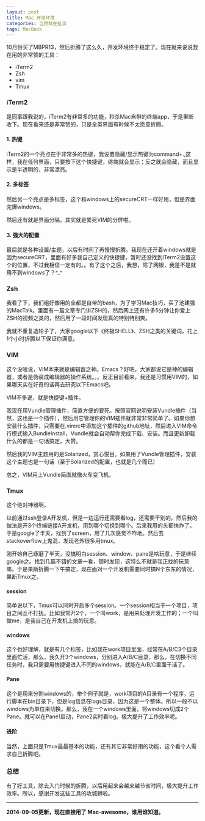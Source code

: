 ```yaml
---
layout: post
title: Mac 开发环境
categories: 当然我在扯淡
tags: MacBook
---
```


10月份买了MBPR13，然后折腾了这么久，开发环境终于稳定了。现在就来说说我在用的非常赞的工具：

* iTerm2
* Zsh
* vim
* Tmux

### iTerm2 

是同事跟我说的，iTerm2有非常多的功能，秒杀Mac自带的终端app，于是果断收下。现在看来还是非常赞的，只是全英界面有时候不太愿意折腾。

#### 1. 热键

iTerm2的一个亮点在于非常多的热键，我设置隐藏/显示热键为command+.,这样，我在任何界面，只要按下这个快捷键，终端就会显示；反之就会隐藏，而且显示是半透明的，非常漂亮。

#### 2. 多标签

然后另一个亮点是多标签，这个和windows上的secureCRT一样好用，但是界面完爆windows。

然后还有就是界面分隔，其实就是累死VIM的分屏啦。

#### 3. 强大的配置

最后就是各种设置/主题，以后有时间了再慢慢折腾。我现在还开着windows就是因为secureCRT，里面有好多我自己定义的快捷键，暂时还没找到iTerm2设置这个的位置，不过我相信一定有的。。有了这个之后，我想，除了网银，我是不是就用不到windows了？^_^

### Zsh

我看了下，我们组好像用的全都是自带的bash，为了学习Mac技巧，买了池建强的MacTalk。里面有一篇文章专门讲ZSH的，然后网上还有许多5分钟让你爱上ZSH的视频之类的，然后用了一段时间发现真的特别特别爽。

我就不重复造轮子了，大家google以下《终极SHELL》、ZSH之类的关键词，花上1个小时折腾以下保证你满意。

### VIM

这个没啥说，VIM本来就是编辑器之神。Emacs？好吧，大家都说它是神的编辑器，或者是伪装成编辑器的操作系统。。。反正目前看来，我还是习惯用VIM的，如果哪天实在好奇的话再去研究以下Emacs吧。

VIM不多说，就是快捷键+插件。

我现在用Vundle管理插件，简直方便的要死。按照官网说明安装Vundle插件（当然，这也是一个插件），然后用它管理你的VIM插件就非常非常简单了。如果你想安装什么插件，只需要在.vimrc中添加这个插件的github地址，然后进入VIM命令行模式输入BundleInstall，Vundle就会自动帮你完成下载、安装。而且更新卸载什么的都是一句话搞定，大赞。

然后我的VIM主题用的是Solarized，赏心悦目。如果用了Vundle管理插件，安装这个主题也是一句话（至于Solarized的配置，也就是几个而已）

总之，VIM用上Vundle简直就像火车变飞机。

### Tmux

这个绝对神器啊。

以前通过ssh登录A开发机，但是一边运行还需要看log，还需要干别的。然后我的做法是开3个终端链接A开发机，用到哪个切换到哪个。后来我用的头都快炸了。于是google了半天，找到了screen，用了几次感觉不咋地。然后去stackoverflow上鬼混，发现老外很多用tmux。

刚开始自己琢磨了半天，没搞明白session、window、pane是啥玩意，于是继续google之。找到几篇不错的文章一看，顿时发现，这特么不就是我正找的玩意嘛。于是果断折腾一下午搞定，现在面对一个开发机需要同时搞N个东东的情况，果断Tmux之。

#### session
简单说以下，Tmux可以同时开启多个session。一个session相当于一个项目，项目之间互不打扰。比如我常开2个，一个叫work，是用来处理开发工作的；一个叫做me，是我自己在开发机上搞的玩意。

#### windows
这个也好理解，就是有几个标签，比如我在work项目里面，经常在A/B/C3个目录里面忙活，那么，我久开3个windows，分别进入A/B/C目录，那么，在切换不同任务时，我只需要用快捷键进入不同的windows，就能在A/B/C里面干活了。

#### Pane
这个是用来分割windows的，举个例子就是，work项目的A目录有一个程序，运行脚本在bin目录下，但是log信息在logs目录，因为这是一个整体。所以一般不以windows为单位来切换。那么，我在一个windows里面，将windows切成2个Pane。就可以在Pane1启动，Pane2实时看log。极大提升了工作效率呢。

#### 进阶
当然，上面只是Tmux最最基本的功能，还有其它非常好用的功能，这个看个人需求自己折腾吧。

### 总结

有了好工具，除去入门时候的折腾，以后用起来会越来越节省时间，极大提升工作效率。所以，感谢开发这些工具的攻城狮啦。

---

**2014-09-05更新，现在直接用了 Mac-awesome，谁用谁知道。**
